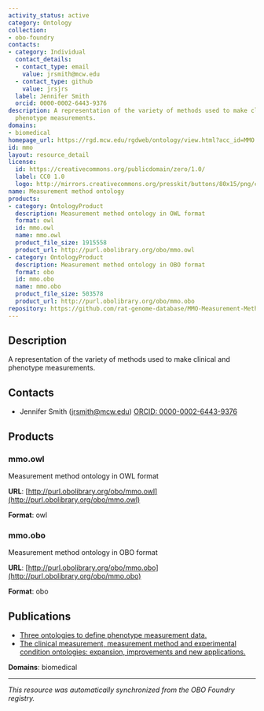 ```yaml
---
activity_status: active
category: Ontology
collection:
- obo-foundry
contacts:
- category: Individual
  contact_details:
  - contact_type: email
    value: jrsmith@mcw.edu
  - contact_type: github
    value: jrsjrs
  label: Jennifer Smith
  orcid: 0000-0002-6443-9376
description: A representation of the variety of methods used to make clinical and
  phenotype measurements.
domains:
- biomedical
homepage_url: https://rgd.mcw.edu/rgdweb/ontology/view.html?acc_id=MMO:0000000
id: mmo
layout: resource_detail
license:
  id: https://creativecommons.org/publicdomain/zero/1.0/
  label: CC0 1.0
  logo: http://mirrors.creativecommons.org/presskit/buttons/80x15/png/cc-zero.png
name: Measurement method ontology
products:
- category: OntologyProduct
  description: Measurement method ontology in OWL format
  format: owl
  id: mmo.owl
  name: mmo.owl
  product_file_size: 1915558
  product_url: http://purl.obolibrary.org/obo/mmo.owl
- category: OntologyProduct
  description: Measurement method ontology in OBO format
  format: obo
  id: mmo.obo
  name: mmo.obo
  product_file_size: 503578
  product_url: http://purl.obolibrary.org/obo/mmo.obo
repository: https://github.com/rat-genome-database/MMO-Measurement-Method-Ontology
---
```

## Description

A representation of the variety of methods used to make clinical and phenotype measurements.

## Contacts

- Jennifer Smith (jrsmith@mcw.edu) [ORCID: 0000-0002-6443-9376](https://orcid.org/0000-0002-6443-9376)

## Products

### mmo.owl

Measurement method ontology in OWL format

**URL**: [http://purl.obolibrary.org/obo/mmo.owl](http://purl.obolibrary.org/obo/mmo.owl)

**Format**: owl

### mmo.obo

Measurement method ontology in OBO format

**URL**: [http://purl.obolibrary.org/obo/mmo.obo](http://purl.obolibrary.org/obo/mmo.obo)

**Format**: obo

## Publications

- [Three ontologies to define phenotype measurement data.](https://www.ncbi.nlm.nih.gov/pubmed/22654893)
- [The clinical measurement, measurement method and experimental condition ontologies: expansion, improvements and new applications.](https://www.ncbi.nlm.nih.gov/pubmed/24103152)

**Domains**: biomedical

---

*This resource was automatically synchronized from the OBO Foundry registry.*